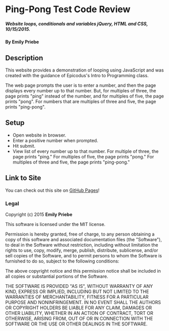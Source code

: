 # Ping-Pong Test Code Review

##### Website loops, conditionals and variables jQuery, HTML and CSS, 10/15/2015.

#### By **Emily Priebe**

## Description

This website provides a demonstration of looping using JavaScript and was created with the guidance of Epicodus's Intro to Programming class.

The web page prompts the user is to enter a number, and then the page displays every number up to that number. But, for multiples of three, the page prints "ping" instead of the number, and for multiples of five, the page prints "pong". For numbers that are multiples of three and five, the page prints "ping-pong".

## Setup

* Open website in browser.
* Enter a positive number when prompted.
* Hit submit.
* View list of every number up to that number. For multiple of three, the page prints "ping." For multiples of five, the page prints "pong." For multiples of three and five, the page prints "ping-pong."

## Link to Site

You can check out this site on [GitHub Pages](http://emilypriebe.github.io/ping-pong/)!
### Legal

Copyright (c) 2015 **Emily Priebe**

This software is licensed under the MIT license.

Permission is hereby granted, free of charge, to any person obtaining a copy
of this software and associated documentation files (the "Software"), to deal
in the Software without restriction, including without limitation the rights
to use, copy, modify, merge, publish, distribute, sublicense, and/or sell
copies of the Software, and to permit persons to whom the Software is
furnished to do so, subject to the following conditions:

The above copyright notice and this permission notice shall be included in
all copies or substantial portions of the Software.

THE SOFTWARE IS PROVIDED "AS IS", WITHOUT WARRANTY OF ANY KIND, EXPRESS OR
IMPLIED, INCLUDING BUT NOT LIMITED TO THE WARRANTIES OF MERCHANTABILITY,
FITNESS FOR A PARTICULAR PURPOSE AND NONINFRINGEMENT. IN NO EVENT SHALL THE
AUTHORS OR COPYRIGHT HOLDERS BE LIABLE FOR ANY CLAIM, DAMAGES OR OTHER
LIABILITY, WHETHER IN AN ACTION OF CONTRACT, TORT OR OTHERWISE, ARISING FROM,
OUT OF OR IN CONNECTION WITH THE SOFTWARE OR THE USE OR OTHER DEALINGS IN
THE SOFTWARE.
